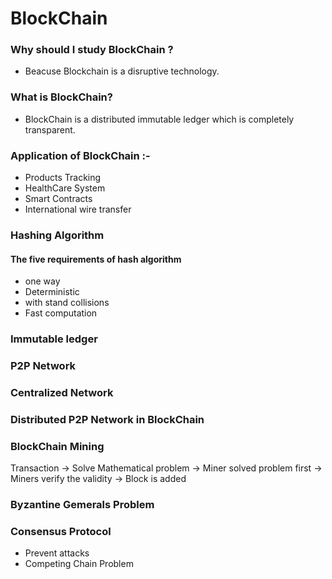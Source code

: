 # BlockChain
### Why should I study BlockChain ?
- Beacuse Blockchain is a disruptive technology.
### What is BlockChain?
- BlockChain is a distributed immutable ledger which is completely transparent.
### Application of BlockChain :-
- Products Tracking 
- HealthCare System
- Smart Contracts 
- International wire transfer
### Hashing Algorithm
#### The five requirements of hash algorithm
- one way
- Deterministic
- with stand collisions
- Fast computation
### Immutable ledger
### P2P Network
### Centralized Network
### Distributed P2P Network in BlockChain
### BlockChain Mining 
Transaction -> Solve Mathematical problem -> Miner solved problem first -> Miners verify the validity -> Block is added
### Byzantine Gemerals Problem
### Consensus Protocol
- Prevent attacks
- Competing Chain Problem
